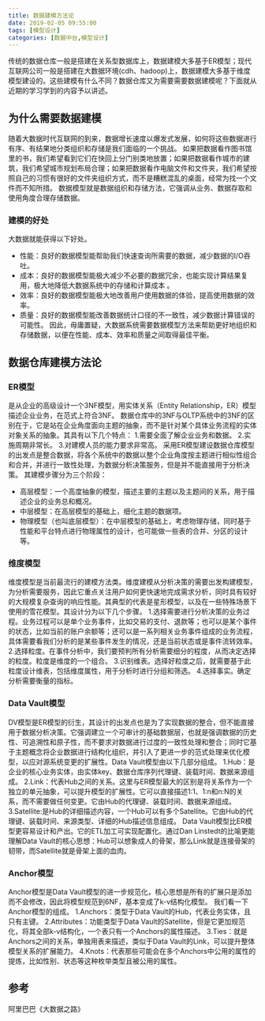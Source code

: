 ```yaml
---
title: 数据建模方法论
date: 2019-02-05 09:55:00
tags: [模型设计]
categories: [数据中台,模型设计]
---
```

传统的数据仓库一般是搭建在关系型数据库上，数据建模大多基于ER模型；现代互联网公司一般是搭建在大数据环境(cdh、hadoop)上，数据建模大多基于维度模型建设的。这些建模有什么不同？数据仓库又为需要需要数据建模呢？下面就从近期的学习学到的内容予以讲述。

## 为什么需要数据建模
随着大数据时代互联网的到来，数据增长速度以爆发式发展，如何将这些数据进行有序、有结果地分类组织和存储是我们面临的一个挑战。
如果把数据看作图书馆里的书，我们希望看到它们在快回上分门别类地放置；如果把数据看作城市的建筑，我们希望城市规划布局合理；如果把数据看作电脑文件和文件夹，我们希望按照自己的习惯有很好的文件夹组织方式，而不是糟糕混乱的桌面，经常为找一个文件而不知所措。
数据模型就是数据组织和存储方法，它强调从业务、数据存取和使用角度合理存储数据。

### 建模的好处
大数据就能获得以下好处。
* 性能：良好的数据模型能帮助我们快速查询所需要的数据，减少数据的I/O吞吐。
* 成本：良好的数据模型能极大减少不必要的数据冗余，也能实现计算结果复用，极大地降低大数据系统中的存储和计算成本 。
* 效率：良好的数据模型能极大地改善用户使用数据的体验，提高使用数据的效率。
* 质量：良好的数据模型能改善数据统计口径的不一致性，减少数据计算错误的可能性。
因此，毋庸置疑，大数据系统需要数据模型方法来帮助更好地组织和存储数据，以便在性能、成本、效率和质量之间取得最佳平衡。


## 数据仓库建模方法论
### ER模型
是从企业的高级设计一个3NF模型，用实体关系（Entity Relationship，ER）模型描述企业业务，在范式上符合3NF。
数据仓库中的3NF与OLTP系统中的3NF的区别在于，它是站在企业角度面向主题的抽象，而不是针对某个具体业务流程的实体对象关系的抽象。其具有以下几个特点：
1.需要全面了解企业业务和数据。
2.实施周期非常长。
3.对建模人员的能力要求非常高。
采用ER模型建设数据仓库模型的出发点是整合数据，将各个系统中的数据以整个企业角度按主题进行相似性组合和合并，并进行一致性处理，为数据分析决策服务，但是并不能直接用于分析决策。
其建模步骤分为三个阶段：
* 高层模型：一个高度抽象的模型，描述主要的主题以及主题间的关系，用于描述企业的业务总和概况。
* 中层模型：在高层模型的基础上，细化主题的数据项。
* 物理模型（也叫底层模型）：在中层模型的基础上，考虑物理存储，同时基于性能和平台特点进行物理属性的设计，也可能做一些表的合并、分区的设计等。


### 维度模型
维度模型是当前最流行的建模方法类。维度建模从分析决策的需要出发构建模型，为分析需要服务，因此它重点关注用户如何更快速地完成需求分析，同时具有较好的大规模复杂查询的响应性能。其典型的代表是星形模型，以及在一些特殊场景下使用的雪花模型。其设计分为以下几个步骤。
1.选择需要进行分析决策的业务过程。业务过程可以是单个业务事件，比如交易的支付、退款等；也可以是某个事件的状态，比如当前的账户余额等；还可以是一系列相关业务事件组成的业务流程，具体需要看我们分析的是某些事件发生的情况，还是当前状态或是事件流转效率。
2.选择粒度。在事件分析中，我们要预判所有分析需要细分的程度，从而决定选择的粒度。粒度是维度的一个组合。
3.识别维表。选择好粒度之后，就需要基于此粒度设计维表，包括维度属性，用于分析时进行分组和筛选。
4.选择事实。确定分析需要衡量的指标。

### Data Vault模型
DV模型是ER模型的衍生，其设计的出发点也是为了实现数据的整合，但不能直接用于数据分析决策。它强调建立一个可审计的基础数据层，也就是强调数据的历史性、可追溯性和原子性，而不要求对数据进行过度的一致性处理和整合；同时它基于主题概念将企业数据进行结构化组织，并引入了更进一步的范式处理来优化模型，以应对源系统变更的扩展性。Data Vault模型由以下几部分组成。
1.Hub：是企业的核心业务实体，由实体key、数据仓库序列代理键、装载时间、数据来源组成。
2.Link：代表Hub之间的关系。这里与ER模型最大的区别是将关系作为一个独立的单元抽象，可以提升模型的扩展性。它可以直接描述1:1、1:n和n:N的关系，而不需要做任何变更。它由Hub的代理键、装载时间、数据来源组成。
3.Satellite:是Hub的详细描述内容，一个Hub可以有多个Satellite。它由Hub的代理键、装载时间、来源类型、详细的Hub描述信息组成。
Data Vault模型比ER模型更容易设计和产出。它的ETL加工可实现配置化。通过Dan Linstedt的比喻更能理解Data Vault的核心思想：Hub可以想象成人的骨架，那么Link就是连接骨架的韧带，而Satellite就是骨架上面的血肉。

### Anchor模型
Anchor模型是Data Vault模型的进一步规范化，核心思想是所有的扩展只是添加而不会修改，因此将模型规范到6NF，基本变成了k-v结构化模型。
我们看一下Anchor模型的组成。
1.Anchors：类型于Data Vault的Hub，代表业务实体，且只有主键。
2.Attributes：功能类型于Data Vault的Satellite，但是它更加规范化，将其全部k-v结构化，一个表只有一个Anchors的属性描述。
3.Ties：就是Anchors之间的关系，单独用表来描述，类似于Data Vault的Link，可以提升整体模型关系的扩展能力。
4.Knots：代表那些可能会在多个Anchors中公用的属性的提炼，比如性别、状态等这种枚举类型且被公用的属性。

## 参考
阿里巴巴《大数据之路》